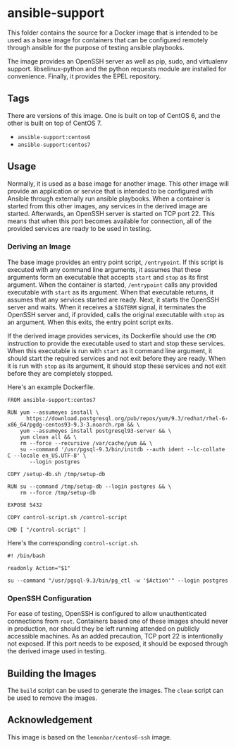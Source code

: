 # ansible-support

This folder contains the source for a Docker image that is intended to be used
as a base image for containers that can be configured remotely through ansible
for the purpose of testing ansible playbooks.

The image provides an OpenSSH server as well as pip, sudo, and virtualenv
support. libselinux-python and the python requests module are installed for
convenience. Finally, it provides the EPEL repository.


## Tags

There are versions of this image. One is built on top of CentOS 6, and the other
is built on top of CentOS 7.

- `ansible-support:centos6`
- `ansible-support:centos7`


## Usage

Normally, it is used as a base image for another image. This other image will
provide an application or service that is intended to be configured with
Ansible through externally run ansible playbooks. When a container is started
from this other images, any services in the derived image are started.
Afterwards, an OpenSSH server is started on TCP port 22. This means that when
this port becomes available for connection, all of the provided services are
ready to be used in testing.


### Deriving an Image

The base image provides an entry point script, `/entrypoint`. If this script is
executed with any command line arguments, it assumes that these arguments form
an executable that accepts `start` and `stop` as its first argument. When the
container is started, `/entrypoint` calls any provided executable with `start`
as its argument. When that executable returns, it assumes that any services
started are ready. Next, it starts the OpenSSH server and waits. When it
receives a `SIGTERM` signal, it terminates the OpenSSH server and, if provided,
calls the original executable with `stop` as an argument. When this exits, the
entry point script exits.

If the derived image provides services, its Dockerfile should use the `CMD`
instruction to provide the executable used to start and stop these services.
When this executable is run with `start` as it command line argument, it should
start the required services and not exit before they are ready. When it is run
with `stop` as its argument, it should stop these services and not exit before
they are completely stopped.

Here's an example Dockerfile.

```
FROM ansible-support:centos7

RUN yum --assumeyes install \
      https://download.postgresql.org/pub/repos/yum/9.3/redhat/rhel-6-x86_64/pgdg-centos93-9.3-3.noarch.rpm && \
    yum --assumeyes install postgresql93-server && \
    yum clean all && \
    rm --force --recursive /var/cache/yum && \
    su --command '/usr/pgsql-9.3/bin/initdb --auth ident --lc-collate C --locale en_US.UTF-8' \
       --login postgres

COPY /setup-db.sh /tmp/setup-db

RUN su --command /tmp/setup-db --login postgres && \
    rm --force /tmp/setup-db

EXPOSE 5432

COPY control-script.sh /control-script

CMD [ "/control-script" ]
```

Here's the corresponding `control-script.sh`.

```
#! /bin/bash

readonly Action="$1"

su --command "/usr/pgsql-9.3/bin/pg_ctl -w '$Action'" --login postgres
```

### OpenSSH Configuration

For ease of testing, OpenSSH is configured to allow unauthenticated connections
from `root`. Containers based one of these images should never in production,
nor should they be left running attended on publicly accessible machines. As an
added precaution, TCP port 22 is intentionally not exposed. If this port needs
to be exposed, it should be exposed through the derived image used in testing.


## Building the Images

The `build` script can be used to generate the images.  The `clean` script can
be used to remove the images.


## Acknowledgement

This image is based on the `lemonbar/centos6-ssh` image.
